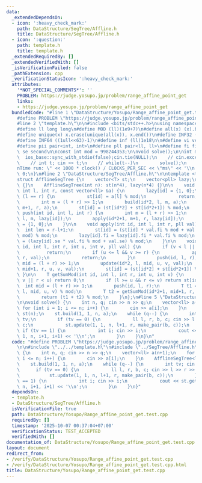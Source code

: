 ```yaml
---
data:
  _extendedDependsOn:
  - icon: ':heavy_check_mark:'
    path: DataStructure/SegTree/Affline.h
    title: DataStructure/SegTree/Affline.h
  - icon: ':question:'
    path: template.h
    title: template.h
  _extendedRequiredBy: []
  _extendedVerifiedWith: []
  _isVerificationFailed: false
  _pathExtension: cpp
  _verificationStatusIcon: ':heavy_check_mark:'
  attributes:
    '*NOT_SPECIAL_COMMENTS*': ''
    PROBLEM: https://judge.yosupo.jp/problem/range_affine_point_get
    links:
    - https://judge.yosupo.jp/problem/range_affine_point_get
  bundledCode: "#line 1 \"DataStructure/Yosupo/Range_affine_point_get.test.cpp\"\n\
    #define PROBLEM \"https://judge.yosupo.jp/problem/range_affine_point_get\"\n\n\
    #line 2 \"template.h\"\n\n#include <bits/stdc++.h>\nusing namespace std;\n \n\
    #define ll long long\n#define MOD (ll)(1e9+7)\n#define all(x) (x).begin(),(x).end()\n\
    #define unique(x) x.erase(unique(all(x)), x.end())\n#define INF32 ((1ull<<31)-1)\n\
    #define INF64 ((1ull<<63)-1)\n#define inf (ll)1e18\n\n#define vi vector<int>\n\
    #define pii pair<int, int>\n#define pll pair<ll, ll>\n#define fi first\n#define\
    \ se second\n\nconst int mod = 998244353;\n\nvoid solve();\n\nint main(){\n  \
    \  ios_base::sync_with_stdio(false);cin.tie(NULL);\n    // cin.exceptions(cin.failbit);\n\
    \    // int t; cin >> t;\n    // while(t--)\n        solve();\n    cerr << \"\\\
    nTime run: \" << 1000 * clock() / CLOCKS_PER_SEC << \"ms\" << '\\n';\n    return\
    \ 0;\n}\n#line 2 \"DataStructure/SegTree/Affline.h\"\n\ntemplate <typename T>\n\
    struct AfflineSegTree {\n    vector<T> st;\n    vector<pll> lazy;\n\n    AfflineSegTree()\
    \ {}\n    AfflineSegTree(int n): st(n*4), lazy(n*4) {}\n\n    void build(int id,\
    \ int l, int r, const vector<ll> &a) {\n        lazy[id] = {1, 0};\n        if\
    \ (l == r) {\n            st[id] = a[l] % mod;\n            return;\n        }\n\
    \        int m = (l + r) >> 1;\n        build(id*2, l, m, a);\n        build(id*2+1,\
    \ m+1, r, a);\n        st[id] = (st[id*2] + st[id*2+1]) % mod;\n    }\n\n    void\
    \ push(int id, int l, int r) {\n        int m = (l + r) >> 1;\n        apply(id*2,\
    \ l, m, lazy[id]);\n        apply(id*2+1, m+1, r, lazy[id]);\n        lazy[id]\
    \ = {1, 0};\n    }\n\n    void apply(int id, int l, int r, pll val) {\n      \
    \  int len = r-l+1;\n        st[id] = (st[id] * val.fi % mod + val.se * len %\
    \ mod) % mod;\n        lazy[id].fi = lazy[id].fi * val.fi % mod;\n        lazy[id].se\
    \ = (lazy[id].se * val.fi % mod + val.se) % mod;\n    }\n\n    void update(int\
    \ id, int l, int r, int u, int v, pll val) {\n        if (v < l || u > r)\n  \
    \          return;\n        if (u <= l && v >= r) {\n            apply(id, l,\
    \ r, val);\n            return;\n        }\n        push(id, l, r);\n        int\
    \ mid = (l + r) >> 1;\n        update(id*2, l, mid, u, v, val);\n        update(id*2+1,\
    \ mid+1, r, u, v, val);\n        st[id] = (st[id*2] + st[id*2+1]) % mod;\n   \
    \ }\n\n    T getSumMod(int id, int l, int r, int u, int v) {\n        if (l >\
    \ v || r < u) return 0;\n        if (l >= u && r <= v) return st[id];\n      \
    \  int mid = (l + r) >> 1;\n        push(id, l, r);\n        T t1 = getSumMod(id*2,\
    \ l, mid, u, v) % mod;\n        T t2 = getSumMod(id*2+1, mid+1, r, u, v) % mod;\n\
    \        return (t1 + t2) % mod;\n    }\n};\n#line 5 \"DataStructure/Yosupo/Range_affine_point_get.test.cpp\"\
    \n\nvoid solve() {\n    int n, q; cin >> n >> q;\n    vector<ll> a(n+1);\n   \
    \ for (int i = 1; i <= n; i++) {\n        cin >> a[i];\n    }\n    AfflineSegTree<ll>\
    \ st(n);\n    st.build(1, 1, n, a);\n    while (q--) {\n        int tv; cin >>\
    \ tv;\n        if (tv == 0) {\n            ll l, r, b, c; cin >> l >> r >> b >>\
    \ c;\n            st.update(1, 1, n, l+1, r, make_pair(b, c));\n        } else\
    \ if (tv == 1) {\n            int i; cin >> i;\n            cout << st.getSumMod(1,\
    \ 1, n, i+1, i+1) << '\\n';\n        }\n    }\n}\n"
  code: "#define PROBLEM \"https://judge.yosupo.jp/problem/range_affine_point_get\"\
    \n\n#include \"../../template.h\"\n#include \"../SegTree/Affline.h\"\n\nvoid solve()\
    \ {\n    int n, q; cin >> n >> q;\n    vector<ll> a(n+1);\n    for (int i = 1;\
    \ i <= n; i++) {\n        cin >> a[i];\n    }\n    AfflineSegTree<ll> st(n);\n\
    \    st.build(1, 1, n, a);\n    while (q--) {\n        int tv; cin >> tv;\n  \
    \      if (tv == 0) {\n            ll l, r, b, c; cin >> l >> r >> b >> c;\n \
    \           st.update(1, 1, n, l+1, r, make_pair(b, c));\n        } else if (tv\
    \ == 1) {\n            int i; cin >> i;\n            cout << st.getSumMod(1, 1,\
    \ n, i+1, i+1) << '\\n';\n        }\n    }\n}"
  dependsOn:
  - template.h
  - DataStructure/SegTree/Affline.h
  isVerificationFile: true
  path: DataStructure/Yosupo/Range_affine_point_get.test.cpp
  requiredBy: []
  timestamp: '2025-10-07 00:37:04+07:00'
  verificationStatus: TEST_ACCEPTED
  verifiedWith: []
documentation_of: DataStructure/Yosupo/Range_affine_point_get.test.cpp
layout: document
redirect_from:
- /verify/DataStructure/Yosupo/Range_affine_point_get.test.cpp
- /verify/DataStructure/Yosupo/Range_affine_point_get.test.cpp.html
title: DataStructure/Yosupo/Range_affine_point_get.test.cpp
---
```

